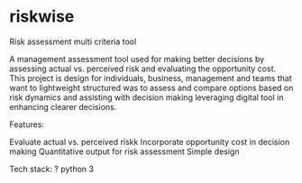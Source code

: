 # riskwise
Risk assessment multi criteria tool

A management assessment tool used for making better decisions by assessing actual vs. perceived risk and evaluating the opportunity cost. This project is design for individuals, business, management and teams that want to lightweight structured was to assess and compare options based on risk dynamics and assisting with decision making leveraging digital tool in enhancing clearer decisions. 

Features:

Evaluate actual vs. perceived riskk
Incorporate opportunity cost in decision making
Quantitative output for risk assessment
Simple design

Tech stack:
?
python 3


